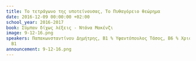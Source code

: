 ```yaml
---
title: Το τετράγωνο της υποτείνουσας, Το Πυθαγόρειο θεώρημα  
date: 2016-12-09 00:00:00 +02:00
school_year: 2016-2017
book: Σύμπαν δίχως λέξεις - Ντάνα Μακένζι
image: 9-12-16.png
speakers: Παπακωνσταντίνου Δημήτρης, Β1 % Υφαντόπουλος Τάσος, Β6 % Χριστόπουλος Γιώργος,
  Β1 
announcement: 9-12-16.png
---
```


